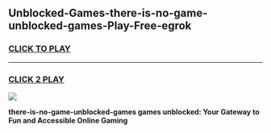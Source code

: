 
## Unblocked-Games-there-is-no-game-unblocked-games-Play-Free-egrok
<h3>
<a href="https://premium76.site?title=there-is-no-game-unblocked-games&ref=17A">CLICK TO PLAY</a></h3>
<hr>

<h3>
<a href="https://premium76.site?title=there-is-no-game-unblocked-games&ref=17A">CLICK 2 PLAY</a>
  
</h3>

<a href="https://premium76.site?title=there-is-no-game-unblocked-games&ref=17A"><img src="https://clearcache.store/games.png"></a>


**there-is-no-game-unblocked-games games unblocked: Your Gateway to Fun and Accessible Online Gaming**
